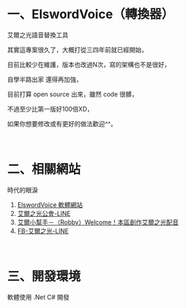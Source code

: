 # 一、ElswordVoice（轉換器）
艾爾之光語音替換工具

其實這專案很久了，大概打從三四年前就已經開始，  

目前比較少在維護，版本也改過N次，寫的架構也不是很好，  

自學半路出家 還得再加強， 

目前打算 open source 出來，雖然 code 很髒，

不過至少比第一版好100倍XD，  

如果你想要修改或有更好的做法歡迎^^。



　　
 　　
# 二、相關網站
時代的眼淚
1. [ElswordVoice 軟體網站](http://elsinfo.clouds.twgogo.org/download.html)
2. [艾爾之光公會-LINE](http://elsline.web.fc2.com/)
3. [艾爾小幫手－（Robby）Welcome！本區創作艾爾之光配音](http://ta7382.pixnet.net/blog)
4. [FB-艾爾之光-LINE](https://www.facebook.com/LINEC8763/) 

　　
 　　
# 三、開發環境
軟體使用 .Net C# 開發

